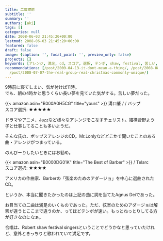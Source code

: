 ```yaml
---
title: 二度寝前
subtitle: ''
summary: ''
authors: [aki]
tags: []
categories: null
date: 2008-06-03 21:45:20+00:00
lastmod: 2008-06-03 21:45:20+00:00
featured: false
draft: false
image: {caption: '', focal_point: '', preview_only: false}
projects: []
keywords: [アレンジ, 満足, cd, スコア, 選択, テンポ, shaw, festival, 苦しい, singers]
recommendations: [/post/2009-04-13-it-dont-mean-a-thing/, /post/2008-08-01-ono-lisa-best-2002-2006/,
  /post/2008-07-07-the-real-group-real-christmas-commonly-unique/]
---
```

9時前に寝てしまい、気が付けば11時。  
でも、朝の4時かと思うくらい長い夢を見ていた気がする。苦しい夢だった。  
  
 {{< amazon asin="B000A0H5CG" title="yours" >}}
溝口肇 / / バップ  
スコア選択: ★★★★★  
  
ドラマやアニメ、Jazzなど様々なアレンジをこなすチェリスト。結構菅野よう子と仕事してることも多いようだ。  
  
そんな氏の、ポップスアレンジのCD。Mr.Lonlyなどどこかで聞いたことのある曲・アレンジがつまっている。  
  
のんびーりしたいときにはお勧め。  
  
 {{< amazon asin="B0000DG01K" title="The Best of Barber" >}}
 / Telarc  
スコア選択: ★★★★  
  
アメリカの作曲家、Barberの「弦楽のためのアダージョ」を中心に選曲されたCD。  
  
というか、本当に聞きたかったのは上記の曲に詞を当てたAgnus Deiであった。  
  
お目当ての二曲は満足のいくものであった。ただ、弦楽のためのアダージョは解釈が違うとここまで違うのか、ってほどテンポが速い。もっとねっとりしてる方が好きなのになぁ。  
  
  
  
合唱は、Robert shaw festival singersということでどうかなと思っていたけれど、意外ときっちりと歌われていて満足です。


